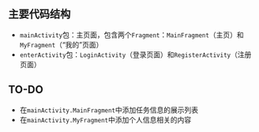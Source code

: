 ## 主要代码结构

- `mainActivity`包：主页面，包含两个`Fragment`：`MainFragment`（主页）和`MyFragment`（“我的”页面）
- `enterActivity`包：`LoginActivity`（登录页面）和`RegisterActivity`（注册页面）

## TO-DO

- 在`mainActivity.MainFragment`中添加任务信息的展示列表
- 在`mainActivity.MyFragment`中添加个人信息相关的内容